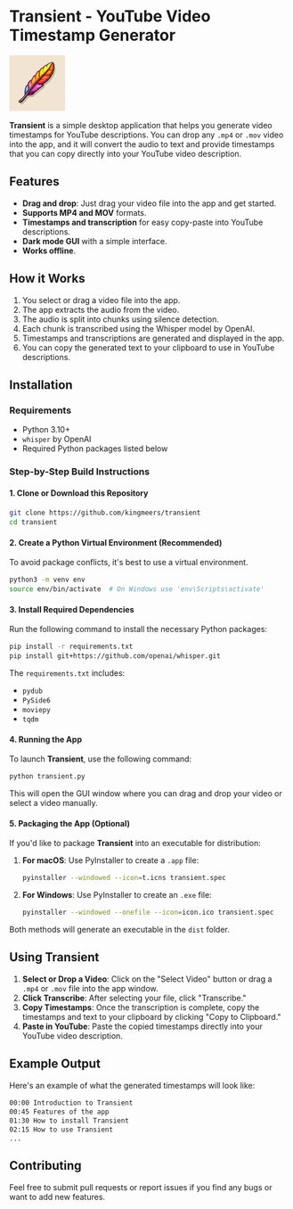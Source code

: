 # Transient - YouTube Video Timestamp Generator

![Transient App Icon](assets/transient.png)

**Transient** is a simple desktop application that helps you generate video timestamps for YouTube descriptions. You can drop any `.mp4` or `.mov` video into the app, and it will convert the audio to text and provide timestamps that you can copy directly into your YouTube video description.

## Features

- **Drag and drop**: Just drag your video file into the app and get started.
- **Supports MP4 and MOV** formats.
- **Timestamps and transcription** for easy copy-paste into YouTube descriptions.
- **Dark mode GUI** with a simple interface.
- **Works offline**.

## How it Works

1. You select or drag a video file into the app.
2. The app extracts the audio from the video.
3. The audio is split into chunks using silence detection.
4. Each chunk is transcribed using the Whisper model by OpenAI.
5. Timestamps and transcriptions are generated and displayed in the app.
6. You can copy the generated text to your clipboard to use in YouTube descriptions.

## Installation

### Requirements

- Python 3.10+
- `whisper` by OpenAI
- Required Python packages listed below

### Step-by-Step Build Instructions

#### 1. Clone or Download this Repository

```bash
git clone https://github.com/kingmeers/transient
cd transient
```

#### 2. Create a Python Virtual Environment (Recommended)

To avoid package conflicts, it's best to use a virtual environment.

```bash
python3 -m venv env
source env/bin/activate  # On Windows use 'env\Scripts\activate'
```

#### 3. Install Required Dependencies

Run the following command to install the necessary Python packages:

```bash
pip install -r requirements.txt
pip install git+https://github.com/openai/whisper.git
```

The `requirements.txt` includes:

- `pydub`
- `PySide6`
- `moviepy`
- `tqdm`

#### 4. Running the App

To launch **Transient**, use the following command:

```bash
python transient.py
```

This will open the GUI window where you can drag and drop your video or select a video manually.

#### 5. Packaging the App (Optional)

If you'd like to package **Transient** into an executable for distribution:

1. **For macOS**:
   Use PyInstaller to create a `.app` file:

   ```bash
   pyinstaller --windowed --icon=t.icns transient.spec
   ```

2. **For Windows**:
   Use PyInstaller to create an `.exe` file:

   ```bash
   pyinstaller --windowed --onefile --icon=icon.ico transient.spec
   ```

Both methods will generate an executable in the `dist` folder.

## Using Transient

1. **Select or Drop a Video**: Click on the "Select Video" button or drag a `.mp4` or `.mov` file into the app window.
2. **Click Transcribe**: After selecting your file, click "Transcribe."
3. **Copy Timestamps**: Once the transcription is complete, copy the timestamps and text to your clipboard by clicking "Copy to Clipboard."
4. **Paste in YouTube**: Paste the copied timestamps directly into your YouTube video description.

## Example Output

Here's an example of what the generated timestamps will look like:

```
00:00 Introduction to Transient
00:45 Features of the app
01:30 How to install Transient
02:15 How to use Transient
...
```

## Contributing

Feel free to submit pull requests or report issues if you find any bugs or want to add new features.

